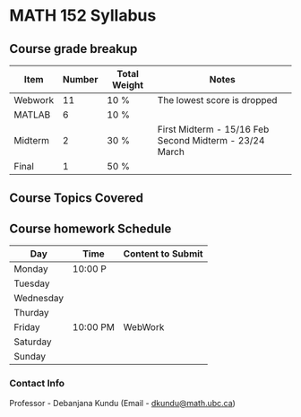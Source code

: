 # MATH 152 Syllabus

## Course grade breakup


| Item    | Number | Total Weight | Notes                                                     |
| ------- | ------ | ------------ | --------------------------------------------------------- |
| Webwork | 11     | 10 %         | The lowest score is dropped                               |
| MATLAB  | 6      | 10 %         |                                                           |
| Midterm | 2      | 30 %         | First Midterm - 15/16 Feb    Second Midterm - 23/24 March |
| Final   | 1      | 50 %         |                                                           |


## Course Topics Covered



## Course homework Schedule

| Day       | Time     | Content to Submit |
| --------- | -------- | ----------------- |
| Monday    | 10:00 P         |                   |
| Tuesday   |          |                   |
| Wednesday |          |                   |
| Thurday   |          |                   |
| Friday    | 10:00 PM | WebWork           |
| Saturday  |          |                   |
| Sunday    |          |                   |



### Contact Info

Professor - Debanjana Kundu (Email - dkundu@math.ubc.ca)

